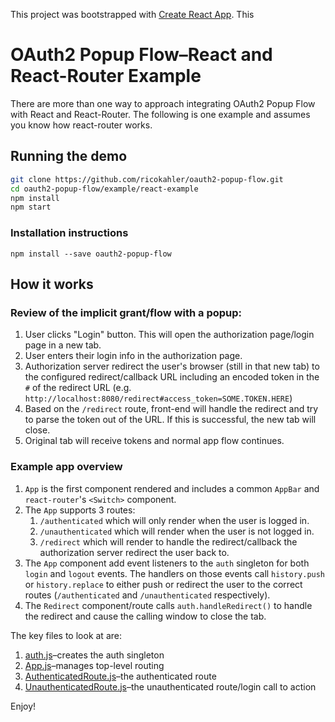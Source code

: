 This project was bootstrapped with [Create React App](https://github.com/facebook/create-react-app). This

# OAuth2 Popup Flow–React and React-Router Example

There are more than one way to approach integrating OAuth2 Popup Flow with React and React-Router. The following is one example and assumes you know how react-router works.

## Running the demo

```bash
git clone https://github.com/ricokahler/oauth2-popup-flow.git
cd oauth2-popup-flow/example/react-example
npm install
npm start
```

### Installation instructions

```
npm install --save oauth2-popup-flow
```

## How it works

### Review of the implicit grant/flow with a popup:

1. User clicks "Login" button. This will open the authorization page/login page in a new tab.
2. User enters their login info in the authorization page.
3. Authorization server redirect the user's browser (still in that new tab) to the configured redirect/callback URL including an encoded token in the `#` of the redirect URL (e.g. `http://localhost:8080/redirect#access_token=SOME.TOKEN.HERE`)
4. Based on the `/redirect` route, front-end will handle the redirect and try to parse the token out of the URL. If this is successful, the new tab will close.
5. Original tab will receive tokens and normal app flow continues.

### Example app overview

1. `App` is the first component rendered and includes a common `AppBar` and `react-router`'s `<Switch>` component.
2. The `App` supports 3 routes:
   1. `/authenticated` which will only render when the user is logged in.
   2. `/unauthenticated` which will render when the user is not logged in.
   3. `/redirect` which will render to handle the redirect/callback the authorization server redirect the user back to.
3. The `App` component add event listeners to the `auth` singleton for both `login` and `logout` events. The handlers on those events call `history.push` or `history.replace` to either push or redirect the user to the correct routes (`/authenticated` and `/unauthenticated` respectively).
4. The `Redirect` component/route calls `auth.handleRedirect()` to handle the redirect and cause the calling window to close the tab.

The key files to look at are:

1. [auth.js](./src/auth.js)–creates the auth singleton
2. [App.js](./src/App.js)–manages top-level routing
3. [AuthenticatedRoute.js](./src/AuthenticatedRoute.js)–the authenticated route
4. [UnauthenticatedRoute.js](./src/UnauthenticatedRoute.js)–the unauthenticated route/login call to action

Enjoy!
